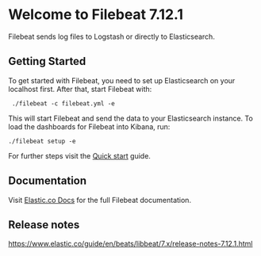 # Welcome to Filebeat 7.12.1

Filebeat sends log files to Logstash or directly to Elasticsearch.

## Getting Started

To get started with Filebeat, you need to set up Elasticsearch on
your localhost first. After that, start Filebeat with:

     ./filebeat -c filebeat.yml -e

This will start Filebeat and send the data to your Elasticsearch
instance. To load the dashboards for Filebeat into Kibana, run:

    ./filebeat setup -e

For further steps visit the
[Quick start](https://www.elastic.co/guide/en/beats/filebeat/7.x/filebeat-installation-configuration.html) guide.

## Documentation

Visit [Elastic.co Docs](https://www.elastic.co/guide/en/beats/filebeat/7.x/index.html)
for the full Filebeat documentation.

## Release notes

https://www.elastic.co/guide/en/beats/libbeat/7.x/release-notes-7.12.1.html
